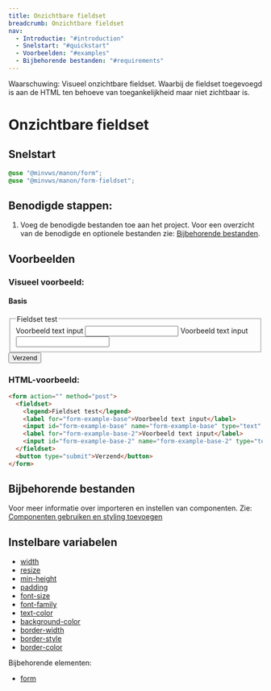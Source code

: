 ```yaml
---
title: Onzichtbare fieldset
breadcrumb: Onzichtbare fieldset
nav:
  - Introductie: "#introduction"
  - Snelstart: "#quickstart"
  - Voorbeelden: "#examples"
  - Bijbehorende bestanden: "#requirements"
---
```


<p class="warning" role="group" aria-label="waarschuwing">
  <span>Waarschuwing:</span> Visueel onzichtbare fieldset. Waarbij de fieldset toegevoegd is aan de HTML ten behoeve
  van toegankelijkheid maar niet zichtbaar is.
</p>

<h1 id="introduction">Onzichtbare fieldset</h1>

<h2 id="quickstart">Snelstart</h2>

```scss
@use "@minvws/manon/form";
@use "@minvws/manon/form-fieldset";
```

## Benodigde stappen:

1.  Voeg de benodigde bestanden toe aan het project. Voor een overzicht van de
    benodigde en optionele bestanden zie:
    [Bijbehorende bestanden](#requirements).

<h2 id="examples">Voorbeelden</h2>

### Visueel voorbeeld:

#### Basis

<form action="" method="post">
  <fieldset>
    <legend>Fieldset test</legend>
    <label for="form-example-base">Voorbeeld text input</label>
    <input id="form-example-base" name="form-example-base" type="text" />
    <label for="form-example-base-2">Voorbeeld text input</label>
    <input id="form-example-base-2" name="form-example-base-2" type="text" />
  </fieldset>
  <button type="submit">Verzend</button>
</form>

### HTML-voorbeeld:

```html
<form action="" method="post">
  <fieldset>
    <legend>Fieldset test</legend>
    <label for="form-example-base">Voorbeeld text input</label>
    <input id="form-example-base" name="form-example-base" type="text" />
    <label for="form-example-base-2">Voorbeeld text input</label>
    <input id="form-example-base-2" name="form-example-base-2" type="text" />
  </fieldset>
  <button type="submit">Verzend</button>
</form>
```

<h2 id="requirements">Bijbehorende bestanden</h2>

Voor meer informatie over importeren en instellen van componenten. Zie:
[Componenten gebruiken en styling toevoegen](/documentation/import-styling)

<h2 id="variables">Instelbare variabelen</h2>

<ul>
  <li><a href="/documentation/variables#width">width</a></li>
  <li><a href="/documentation/variables#resize">resize</a></li>
  <li><a href="/documentation/variables#min-height">min-height</a></li>
  <li><a href="/documentation/variables#padding">padding</a></li>
  <li><a href="/documentation/variables#font-size">font-size</a></li>
  <li><a href="/documentation/variables#font-family">font-family</a></li>
  <li><a href="/documentation/variables#text-color">text-color</a></li>
  <li>
    <a href="/documentation/variables#background-color">background-color</a>
  </li>
  <li><a href="/documentation/variables#border-width">border-width</a></li>
  <li><a href="/documentation/variables#border-style">border-style</a></li>
  <li><a href="/documentation/variables#border-color">border-color</a></li>
</ul>

<p>Bijbehorende elementen:</p>
<ul>
  <li><a href="/components/form">form</a></li>
</ul>
